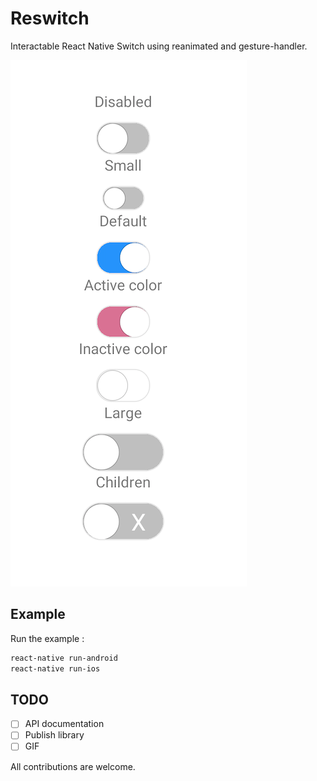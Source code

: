 # Reswitch

Interactable React Native Switch using reanimated and gesture-handler.

![Example](https://github.com/exced/reswitch/blob/master/resources/reswitch.png)

## Example

Run the example :

```bash
react-native run-android
react-native run-ios
```

## TODO

- [ ] API documentation
- [ ] Publish library
- [ ] GIF

All contributions are welcome.
